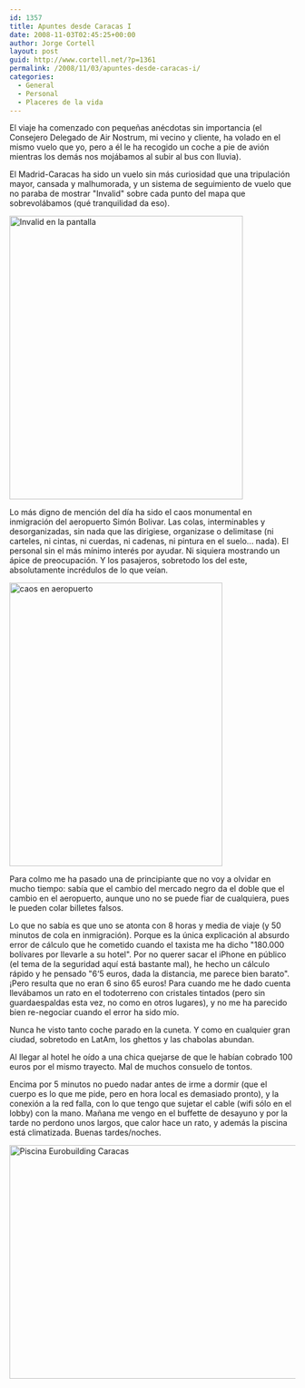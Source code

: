 ```yaml
---
id: 1357
title: Apuntes desde Caracas I
date: 2008-11-03T02:45:25+00:00
author: Jorge Cortell
layout: post
guid: http://www.cortell.net/?p=1361
permalink: /2008/11/03/apuntes-desde-caracas-i/
categories:
  - General
  - Personal
  - Placeres de la vida
---
```

El viaje ha comenzado con pequeñas anécdotas sin importancia (el Consejero Delegado de Air Nostrum, mi vecino y cliente, ha volado en el mismo vuelo que yo, pero a él le ha recogido un coche a pie de avión mientras los demás nos mojábamos al subir al bus con lluvia).

El Madrid-Caracas ha sido un vuelo sin más curiosidad que una tripulación mayor, cansada y malhumorada, y un sistema de seguimiento de vuelo que no paraba de mostrar "Invalid" sobre cada punto del mapa que sobrevolábamos (qué tranquilidad da eso).

<img src="http://farm4.static.flickr.com/3028/2996938763_28e9773547.jpg" alt="Invalid en la pantalla" width="411" height="500" />

Lo más digno de mención del día ha sido el caos monumental en inmigración del aeropuerto Simón Bolivar. Las colas, interminables y desorganizadas, sin nada que las dirigiese, organizase o delimitase (ni carteles, ni cintas, ni cuerdas, ni cadenas, ni pintura en el suelo... nada). El personal sin el más mínimo interés por ayudar. Ni siquiera mostrando un ápice de preocupación. Y los pasajeros, sobretodo los del este, absolutamente incrédulos de lo que veían.

<img src="http://farm4.static.flickr.com/3243/2996939135_6ba747b32f.jpg" alt="caos en aeropuerto" width="375" height="500" />

Para colmo me ha pasado una de principiante que no voy a olvidar en mucho tiempo: sabía que el cambio del mercado negro da el doble que el cambio en el aeropuerto, aunque uno no se puede fiar de cualquiera, pues le pueden colar billetes falsos.

Lo que no sabía es que uno se atonta con 8 horas y media de viaje (y 50 minutos de cola en inmigración). Porque es la única explicación al absurdo error de cálculo que he cometido cuando el taxista me ha dicho "180.000 bolívares por llevarle a su hotel". Por no querer sacar el iPhone en público (el tema de la seguridad aquí está bastante mal), he hecho un cálculo rápido y he pensado "6‘5 euros, dada la distancia, me parece bien barato". ¡Pero resulta que no eran 6 sino 65 euros! Para cuando me he dado cuenta llevábamos un rato en el todoterreno con cristales tintados (pero sin guardaespaldas esta vez, no como en otros lugares), y no me ha parecido bien re-negociar cuando el error ha sido mío.

Nunca he visto tanto coche parado en la cuneta. Y como en cualquier gran ciudad, sobretodo en LatAm, los ghettos y las chabolas abundan.

Al llegar al hotel he oído a una chica quejarse de que le habían cobrado 100 euros por el mismo trayecto. Mal de muchos consuelo de tontos.

Encima por 5 minutos no puedo nadar antes de irme a dormir (que el cuerpo es lo que me pide, pero en hora local es demasiado pronto), y la conexión a la red falla, con lo que tengo que sujetar el cable (wifi sólo en el lobby) con la mano. Mañana me vengo en el buffette de desayuno y por la tarde no perdono unos largos, que calor hace un rato, y además la piscina está climatizada. Buenas tardes/noches.

<img src="http://media-cdn.tripadvisor.com/media/photo-s/01/10/3a/46/pool-area-the-best-part.jpg" alt="Piscina Eurobuilding Caracas" width="550" height="412" />